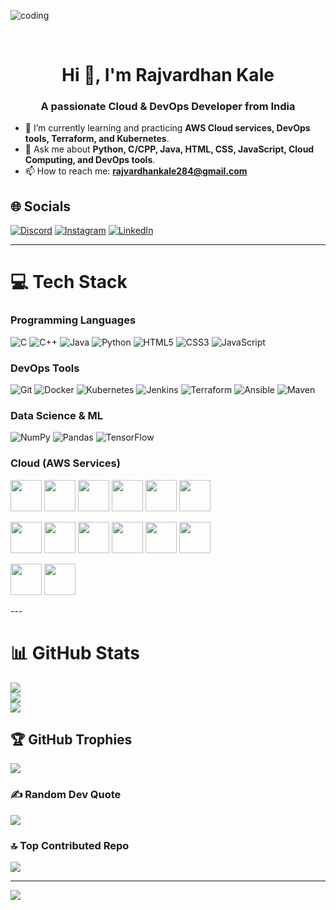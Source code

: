 <img align="center" width="auto" alt="coding" 
    src="coding1.png">

<br><h1 align="center"> Hi 👋, I'm Rajvardhan Kale</h1>
<h3 align="center">A passionate Cloud & DevOps Developer from India</h3>

- 🌱 I’m currently learning and practicing **AWS Cloud services, DevOps tools, Terraform, and Kubernetes**.  
- 💬 Ask me about **Python, C/CPP, Java, HTML, CSS, JavaScript, Cloud Computing, and DevOps tools**.  
- 📫 How to reach me: **rajvardhankale284@gmail.com**  

## 🌐 Socials
[![Discord](https://img.shields.io/badge/Discord-%237289DA.svg?logo=discord&logoColor=white)](https://discord.gg/yJ6xTNQH) 
[![Instagram](https://img.shields.io/badge/Instagram-%23E4405F.svg?logo=Instagram&logoColor=white)](https://instagram.com/Vishvjitkalepatil) 
[![LinkedIn](https://img.shields.io/badge/LinkedIn-%230077B5.svg?logo=linkedin&logoColor=white)](https://linkedin.com/in/rajvardhan-kale-966a06209) 

---

# 💻 Tech Stack

### Programming Languages
![C](https://img.shields.io/badge/C-%2300599C.svg?style=for-the-badge&logo=c&logoColor=white) 
![C++](https://img.shields.io/badge/C++-%2300599C.svg?style=for-the-badge&logo=c%2B%2B&logoColor=white) 
![Java](https://img.shields.io/badge/Java-%23ED8B00.svg?style=for-the-badge&logo=java&logoColor=white) 
![Python](https://img.shields.io/badge/Python-3670A0?style=for-the-badge&logo=python&logoColor=ffdd54) 
![HTML5](https://img.shields.io/badge/HTML5-%23E34F26.svg?style=for-the-badge&logo=html5&logoColor=white) 
![CSS3](https://img.shields.io/badge/CSS3-%231572B6.svg?style=for-the-badge&logo=css3&logoColor=white) 
![JavaScript](https://img.shields.io/badge/JavaScript-%23F7DF1E.svg?style=for-the-badge&logo=javascript&logoColor=black)  

### DevOps Tools
![Git](https://img.shields.io/badge/Git-%23F05033.svg?style=for-the-badge&logo=git&logoColor=white) 
![Docker](https://img.shields.io/badge/Docker-%23007ACC.svg?style=for-the-badge&logo=docker&logoColor=white) 
![Kubernetes](https://img.shields.io/badge/Kubernetes-%23326CE5.svg?style=for-the-badge&logo=kubernetes&logoColor=white) 
![Jenkins](https://img.shields.io/badge/Jenkins-%23D24939.svg?style=for-the-badge&logo=jenkins&logoColor=white) 
![Terraform](https://img.shields.io/badge/Terraform-%235835CC.svg?style=for-the-badge&logo=terraform&logoColor=white) 
![Ansible](https://img.shields.io/badge/Ansible-%23000000.svg?style=for-the-badge&logo=ansible&logoColor=white) 
![Maven](https://img.shields.io/badge/Maven-%23C71A36.svg?style=for-the-badge&logo=apache-maven&logoColor=white) 

### Data Science & ML
![NumPy](https://img.shields.io/badge/NumPy-%23013243.svg?style=for-the-badge&logo=numpy&logoColor=white) 
![Pandas](https://img.shields.io/badge/Pandas-%23150458.svg?style=for-the-badge&logo=pandas&logoColor=white) 
![TensorFlow](https://img.shields.io/badge/TensorFlow-%23FF6F00.svg?style=for-the-badge&logo=TensorFlow&logoColor=white) 

### Cloud (AWS Services)


<p float="left">
  <img src="https://a0.awsstatic.com/libra-css/images/logos/service-ec2_50x50.png" width="50" />
  <img src="https://a0.awsstatic.com/libra-css/images/logos/service-s3_50x50.png" width="50" />
  <img src="https://a0.awsstatic.com/libra-css/images/logos/service-ebs_50x50.png" width="50" />
  <img src="https://a0.awsstatic.com/libra-css/images/logos/service-efs_50x50.png" width="50" />
  <img src="https://a0.awsstatic.com/libra-css/images/logos/service-vpc_50x50.png" width="50" />
  <img src="https://a0.awsstatic.com/libra-css/images/logos/service-iam_50x50.png" width="50" />
</p>

<p float="left">
  <img src="https://a0.awsstatic.com/libra-css/images/logos/service-elb_50x50.png" width="50" />
  <img src="https://a0.awsstatic.com/libra-css/images/logos/service-route53_50x50.png" width="50" />
  <img src="https://a0.awsstatic.com/libra-css/images/logos/service-cloudfront_50x50.png" width="50" />
  <img src="https://a0.awsstatic.com/libra-css/images/logos/service-cloudtrail_50x50.png" width="50" />
  <img src="https://a0.awsstatic.com/libra-css/images/logos/service-sns_50x50.png" width="50" />
  <img src="https://a0.awsstatic.com/libra-css/images/logos/service-cloudwatch_50x50.png" width="50" />
</p>

<p float="left">
  <img src="https://a0.awsstatic.com/libra-css/images/logos/service-autoscaling_50x50.png" width="50" />
  <img src="https://a0.awsstatic.com/libra-css/images/logos/service-lambda_50x50.png" width="50" />
</p>
---

# 📊 GitHub Stats
![](https://github-readme-stats.vercel.app/api?username=Rajvardhan-128&theme=dark&hide_border=false&include_all_commits=true&count_private=false)<br/>
![](https://github-readme-streak-stats.herokuapp.com/?user=Rajvardhan-128&theme=dark&hide_border=false)<br/>
![](https://github-readme-stats.vercel.app/api/top-langs/?username=Rajvardhan-128&theme=dark&hide_border=false&include_all_commits=true&count_private=false&layout=compact)

## 🏆 GitHub Trophies
![](https://github-profile-trophy.vercel.app/?username=Rajvardhan-128&theme=radical&no-frame=false&no-bg=false&margin-w=4)

### ✍️ Random Dev Quote
![](https://quotes-github-readme.vercel.app/api?type=horizontal&theme=radical)

### 🔝 Top Contributed Repo
![](https://github-contributor-stats.vercel.app/api?username=Rajvardhan-128&limit=5&theme=dark&combine_all_yearly_contributions=true)

---
[![](https://visitcount.itsvg.in/api?id=Rajvardhan-128&icon=5&color=1)](https://visitcount.itsvg.in)

<!-- Proudly created with GPRM ( https://gprm.itsvg.in ) -->
